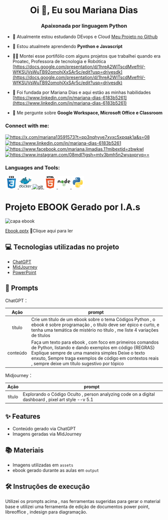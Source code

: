 <h1 align="center">Oi 👋, Eu sou Mariana Dias</h1>
<h3 align="center">Apaixonada por linguagem Python</h3>

- 🔭 Atualmente estou estudando DEvops e Cloud [Meu Projeto no Github](https://github.com/LabDevOps09/codeloud/devopslab09/blob/revert-5-revert-4-XX-CustomMessage/README.md)

- 🌱 Estou atualmete aprendendo **Pynthon e Javascript**

- 👨‍💻 Montei esse portifólio com alguns projetos que trabalhei quando era Proatec, Professora de tecnologia e Robótica [https://docs.google.com/presentation/d/1hreA2WlTscdMvefhV-WfKSUVsWuTB92omohjXxSAr5c/edit?usp=drivesdk](https://docs.google.com/presentation/d/1hreA2WlTscdMvefhV-WfKSUVsWuTB92omohjXxSAr5c/edit?usp=drivesdk)

- 📝 Foi fundada por Mariana Dias e aqui estão as minhas habilidades [https://www.linkedin.com/in/mariana-dias-6183b5261](https://www.linkedin.com/in/mariana-dias-6183b5261)

- 💬 Me pergunte sobre **Google Workspace, Microsoft Office e Classroom**

<h3 align="left">Connect with me:</h3>
<p align="left">
<a href="https://twitter.com/https://x.com/mariana13591573?t=pp3nqhyye7xyxc5xpqak1a&s=08" target="blank"><img align="center" src="https://raw.githubusercontent.com/rahuldkjain/github-profile-readme-generator/master/src/images/icons/Social/twitter.svg" alt="https://x.com/mariana13591573?t=pp3nqhyye7xyxc5xpqak1a&s=08" height="30" width="40" /></a>
<a href="https://linkedin.com/in/https://www.linkedin.com/in/mariana-dias-6183b5261" target="blank"><img align="center" src="https://raw.githubusercontent.com/rahuldkjain/github-profile-readme-generator/master/src/images/icons/Social/linked-in-alt.svg" alt="https://www.linkedin.com/in/mariana-dias-6183b5261" height="30" width="40" /></a>
<a href="https://fb.com/https://www.facebook.com/mariana.limadias.1?mibextid=zbwkwl" target="blank"><img align="center" src="https://raw.githubusercontent.com/rahuldkjain/github-profile-readme-generator/master/src/images/icons/Social/facebook.svg" alt="https://www.facebook.com/mariana.limadias.1?mibextid=zbwkwl" height="30" width="40" /></a>
<a href="https://instagram.com/https://www.instagram.com/08mdl?igsh=mtv3bmh5n2wyaxpryq==" target="blank"><img align="center" src="https://raw.githubusercontent.com/rahuldkjain/github-profile-readme-generator/master/src/images/icons/Social/instagram.svg" alt="https://www.instagram.com/08mdl?igsh=mtv3bmh5n2wyaxpryq==" height="30" width="40" /></a>
</p>

<h3 align="left">Languages and Tools:</h3>
<p align="left"> <a href="https://www.w3schools.com/css/" target="_blank" rel="noreferrer"> <img src="https://raw.githubusercontent.com/devicons/devicon/master/icons/css3/css3-original-wordmark.svg" alt="css3" width="40" height="40"/> </a> <a href="https://www.docker.com/" target="_blank" rel="noreferrer"> <img src="https://raw.githubusercontent.com/devicons/devicon/master/icons/docker/docker-original-wordmark.svg" alt="docker" width="40" height="40"/> </a> <a href="https://git-scm.com/" target="_blank" rel="noreferrer"> <img src="https://www.vectorlogo.zone/logos/git-scm/git-scm-icon.svg" alt="git" width="40" height="40"/> </a> <a href="https://www.w3.org/html/" target="_blank" rel="noreferrer"> <img src="https://raw.githubusercontent.com/devicons/devicon/master/icons/html5/html5-original-wordmark.svg" alt="html5" width="40" height="40"/> </a> <a href="https://nodejs.org" target="_blank" rel="noreferrer"> <img src="https://raw.githubusercontent.com/devicons/devicon/master/icons/nodejs/nodejs-original-wordmark.svg" alt="nodejs" width="40" height="40"/> </a> <a href="https://www.python.org" target="_blank" rel="noreferrer"> <img src="https://raw.githubusercontent.com/devicons/devicon/master/icons/python/python-original.svg" alt="python" width="40" height="40"/> </a> </p>


<!---
- 👋 Hi, I’m @LabDevOps09
- 👀 I’m interested in ...
- 🌱 I’m currently learning ...
- 💞️ I’m looking to collaborate on ...
- 📫 How to reach me ...
- 😄 Pronouns: ...
- ⚡ Fun fact: ...

LabDevOps09/LabDevOps09 is a ✨ special ✨ repository because its `README.md` (this file) appears on your GitHub profile.
You can click the Preview link to take a look at your changes.
--->
# Projeto EBOOK Gerado por I.A.s

![capa ebook](https://github.com/LabDevOps09/LabDevOps09/assets/166772912/af640c3b-2111-4a37-8425-6f2cabdf1eb1)

[Ebook.pptx](https://github.com/LabDevOps09/LabDevOps09/files/15190287/Ebook.pptx) 📕Clique aqui para ler</a>

## 💻 Tecnologias utilizadas no projeto

- [ChatGPT](https://chat.openai.com/) 
- [MidJourney](https://www.midjourney.com/app/)
- [PowerPoint](https://www.microsoft.com/en/microsoft-365/powerpoint)

## 🧠 Prompts


ChatGPT：

|   Ação   | prompt                                                                                                                                                                                                                                                                         |
| :------: | ------------------------------------------------------------------------------------------------------------------------------------------------------------------------------------------------------------------------------------------------------------------------------ |
|  título  | Crie um título de um ebook sobre o tema Códigos Python , o ebook é sobre programação , o título deve ser épico e curto, e tenha uma temática de mistério no título , me liste 4 variações de títulos                                                        |
| conteúdo | Faça um texto para ebook , com foco em primeiros comandos de Python, listando e dando exemplos em código {REGRAS} Explique sempre de uma maneira simples Deixe o texto enxuto, Sempre traga exemplos de código em contextos reais , sempre deixe um título sugestivo por tópico |


Midjourney：

|  Ação  | prompt                                                                                 |
| :----: | -------------------------------------------------------------------------------------- |
| título | Explorando o Código Oculto , person analyzing code on a digital dashboard , pixel art style --v 5.1 |

## ✨ Features

- Conteúdo gerado via ChatGPT
- Imagens geradas via MidJourney

## 📚 Materiais

- Imagens utilizadas em `assets`
- ebook gerado durante as aulas em `output`


## 🛠️ Instruções de execução

Utilizei os prompts acima , nas ferramentas sugeridas para gerar o material base e utilizei uma ferramenta de edição de documentos power point, libreoffice , indesign para diagramação.



